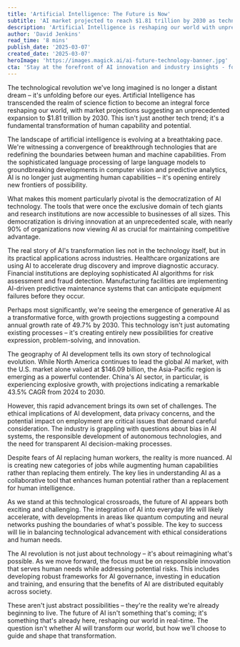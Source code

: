 ```yaml
---
title: 'Artificial Intelligence: The Future is Now'
subtitle: 'AI market projected to reach $1.81 trillion by 2030 as technology reshapes industries'
description: 'Artificial Intelligence is reshaping our world with unprecedented market growth projected to reach $1.81 trillion by 2030. This comprehensive analysis explores AI\'s impact across industries, from healthcare to manufacturing, while examining the challenges and opportunities that lie ahead in this technological revolution.'
author: 'David Jenkins'
read_time: '8 mins'
publish_date: '2025-03-07'
created_date: '2025-03-07'
heroImage: 'https://images.magick.ai/ai-future-technology-banner.jpg'
cta: 'Stay at the forefront of AI innovation and industry insights - follow us on LinkedIn for regular updates on the latest developments in artificial intelligence and digital transformation.'
---
```


The technological revolution we've long imagined is no longer a distant dream – it's unfolding before our eyes. Artificial Intelligence has transcended the realm of science fiction to become an integral force reshaping our world, with market projections suggesting an unprecedented expansion to $1.81 trillion by 2030. This isn't just another tech trend; it's a fundamental transformation of human capability and potential.

The landscape of artificial intelligence is evolving at a breathtaking pace. We're witnessing a convergence of breakthrough technologies that are redefining the boundaries between human and machine capabilities. From the sophisticated language processing of large language models to groundbreaking developments in computer vision and predictive analytics, AI is no longer just augmenting human capabilities – it's opening entirely new frontiers of possibility.

What makes this moment particularly pivotal is the democratization of AI technology. The tools that were once the exclusive domain of tech giants and research institutions are now accessible to businesses of all sizes. This democratization is driving innovation at an unprecedented scale, with nearly 90% of organizations now viewing AI as crucial for maintaining competitive advantage.

The real story of AI's transformation lies not in the technology itself, but in its practical applications across industries. Healthcare organizations are using AI to accelerate drug discovery and improve diagnostic accuracy. Financial institutions are deploying sophisticated AI algorithms for risk assessment and fraud detection. Manufacturing facilities are implementing AI-driven predictive maintenance systems that can anticipate equipment failures before they occur.

Perhaps most significantly, we're seeing the emergence of generative AI as a transformative force, with growth projections suggesting a compound annual growth rate of 49.7% by 2030. This technology isn't just automating existing processes – it's creating entirely new possibilities for creative expression, problem-solving, and innovation.

The geography of AI development tells its own story of technological evolution. While North America continues to lead the global AI market, with the U.S. market alone valued at $146.09 billion, the Asia-Pacific region is emerging as a powerful contender. China's AI sector, in particular, is experiencing explosive growth, with projections indicating a remarkable 43.5% CAGR from 2024 to 2030.

However, this rapid advancement brings its own set of challenges. The ethical implications of AI development, data privacy concerns, and the potential impact on employment are critical issues that demand careful consideration. The industry is grappling with questions about bias in AI systems, the responsible development of autonomous technologies, and the need for transparent AI decision-making processes.

Despite fears of AI replacing human workers, the reality is more nuanced. AI is creating new categories of jobs while augmenting human capabilities rather than replacing them entirely. The key lies in understanding AI as a collaborative tool that enhances human potential rather than a replacement for human intelligence.

As we stand at this technological crossroads, the future of AI appears both exciting and challenging. The integration of AI into everyday life will likely accelerate, with developments in areas like quantum computing and neural networks pushing the boundaries of what's possible. The key to success will lie in balancing technological advancement with ethical considerations and human needs.

The AI revolution is not just about technology – it's about reimagining what's possible. As we move forward, the focus must be on responsible innovation that serves human needs while addressing potential risks. This includes developing robust frameworks for AI governance, investing in education and training, and ensuring that the benefits of AI are distributed equitably across society.

These aren't just abstract possibilities – they're the reality we're already beginning to live. The future of AI isn't something that's coming; it's something that's already here, reshaping our world in real-time. The question isn't whether AI will transform our world, but how we'll choose to guide and shape that transformation.